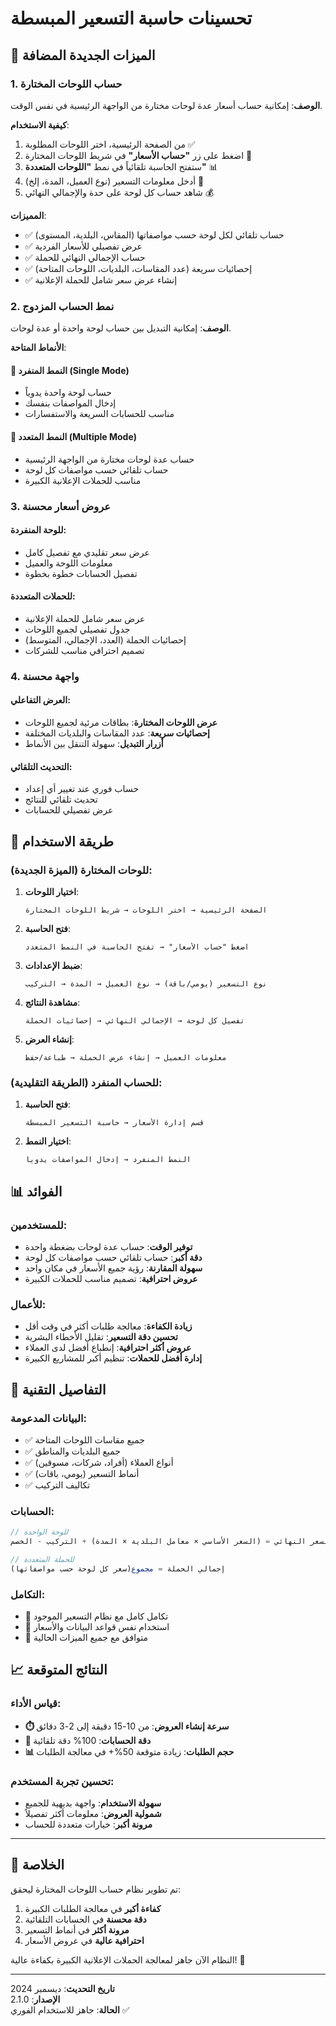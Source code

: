 # تحسينات حاسبة التسعير المبسطة

## 🎯 الميزات الجديدة المضافة

### 1. حساب اللوحات المختارة
**الوصف**: إمكانية حساب أسعار عدة لوحات مختارة من الواجهة الرئيسية في نفس الوقت.

**كيفية الاستخدام**:
1. من الصفحة الرئيسية، اختر اللوحات المطلوبة ✅
2. اضغط على زر **"حساب الأسعار"** في شريط اللوحات المختارة 🧮
3. ستفتح الحاسبة تلقائياً في نمط **"اللوحات المتعددة"** 📊
4. أدخل معلومات التسعير (نوع العميل، المدة، إلخ) 📝
5. شاهد حساب كل لوحة على حدة والإجمالي النهائي 💰

**المميزات**:
- ✅ حساب تلقائي لكل لوحة حسب مواصفاتها (المقاس، البلدية، المستوى)
- ✅ عرض تفصيلي للأسعار الفردية
- ✅ حساب الإجمالي النهائي للحملة
- ✅ إحصائيات سريعة (عدد المقاسات، البلديات، اللوحات المتاحة)
- ✅ إنشاء عرض سعر شامل للحملة الإعلانية

### 2. نمط الحساب المزدوج
**الوصف**: إمكانية التبديل بين حساب لوحة واحدة أو عدة لوحات.

**الأنماط المتاحة**:

#### 🔹 النمط المنفرد (Single Mode)
- حساب لوحة واحدة يدوياً
- إدخال المواصفات بنفسك
- مناسب للحسابات السريعة والاستفسارات

#### 🔹 النمط المتعدد (Multiple Mode)
- حساب عدة لوحات مختارة من الواجهة الرئيسية
- حساب تلقائي حسب مواصفات كل لوحة
- مناسب للحملات الإعلانية الكبيرة

### 3. عروض أسعار محسنة

#### للوحة المنفردة:
- عرض سعر تقليدي مع تفصيل كامل
- معلومات اللوحة والعميل
- تفصيل الحسابات خطوة بخطوة

#### للحملات المتعددة:
- عرض سعر شامل للحملة الإعلانية
- جدول تفصيلي لجميع اللوحات
- إحصائيات الحملة (العدد، الإجمالي، المتوسط)
- تصميم احترافي مناسب للشركات

### 4. واجهة محسنة

#### العرض التفاعلي:
- **عرض اللوحات المختارة**: بطاقات مرئية لجميع اللوحات
- **إحصائيات سريعة**: عدد المقاسات والبلديات المختلفة
- **أزرار التبديل**: سهولة التنقل بين الأنماط

#### التحديث التلقائي:
- حساب فوري عند تغيير أي إعداد
- تحديث تلقائي للنتائج
- عرض تفصيلي للحسابات

## 🚀 طريقة الاستخدام

### للوحات المختارة (الميزة الجديدة):

1. **اختيار اللوحات**:
   ```
   الصفحة الرئيسية → اختر اللوحات → شريط اللوحات المختارة
   ```

2. **فتح الحاسبة**:
   ```
   اضغط "حساب الأسعار" → تفتح الحاسبة في النمط المتعدد
   ```

3. **ضبط الإعدادات**:
   ```
   نوع التسعير (يومي/باقة) → نوع العميل → المدة → التركيب
   ```

4. **مشاهدة النتائج**:
   ```
   تفصيل كل لوحة → الإجمالي النهائي → إحصائيات الحملة
   ```

5. **إنشاء العرض**:
   ```
   معلومات العميل → إنشاء عرض الحملة → طباعة/حفظ
   ```

### للحساب المنفرد (الطريقة التقليدية):

1. **فتح الحاسبة**:
   ```
   قسم إدارة الأسعار → حاسبة التسعير المبسطة
   ```

2. **اختيار النمط**:
   ```
   النمط المنفرد → إدخال المواصفات يدوياً
   ```

## 📊 الفوائد

### للمستخدمين:
- **توفير الوقت**: حساب عدة لوحات بضغطة واحدة
- **دقة أكبر**: حساب تلقائي حسب مواصفات كل لوحة
- **سهولة المقارنة**: رؤية جميع الأسعار في مكان واحد
- **عروض احترافية**: تصميم مناسب للحملات الكبيرة

### للأعمال:
- **زيادة الكفاءة**: معالجة طلبات أكثر في وقت أقل
- **تحسين دقة التسعير**: تقليل الأخطاء البشرية
- **عروض أكثر احترافية**: إنطباع أفضل لدى العملاء
- **إدارة أفضل للحملات**: تنظيم أكبر للمشاريع الكبيرة

## 🔧 التفاصيل التقنية

### البيانات المدعومة:
- ✅ جميع مقاسات اللوحات المتاحة
- ✅ جميع البلديات والمناطق
- ✅ أنواع العملاء (أفراد، شركات، مسوقين)
- ✅ أنماط التسعير (يومي، باقات)
- ✅ تكاليف التركيب

### الحسابات:
```javascript
// للوحة الواحدة
السعر النهائي = (السعر الأساسي × معامل البلدية × المدة) + التركيب - الخصم

// للحملة المتعددة  
إجمالي الحملة = مجموع(سعر كل لوحة حسب مواصفاتها)
```

### التكامل:
- 🔗 تكامل كامل مع نظام التسعير الموجود
- 🔗 استخدام نفس قواعد البيانات والأسعار
- 🔗 متوافق مع جميع الميزات الحالية

## 📈 النتائج المتوقعة

### قياس الأداء:
- **⏱️ سرعة إنشاء العروض**: من 10-15 دقيقة إلى 2-3 دقائق
- **🎯 دقة الحسابات**: 100% دقة تلقائية
- **📊 حجم الطلبات**: زيادة متوقعة 50%+ في معالجة الطلبات

### تحسين تجربة المستخدم:
- **سهولة الاستخدام**: واجهة بديهية للجميع
- **شمولية العروض**: معلومات أكثر تفصيلاً
- **مرونة أكبر**: خيارات متعددة للحساب

---

## 🎉 الخلاصة

تم تطوير نظام حساب اللوحات المختارة ليحقق:

1. **كفاءة أكبر** في معالجة الطلبات الكبيرة
2. **دقة محسنة** في الحسابات التلقائية  
3. **مرونة أكثر** في أنماط التسعير
4. **احترافية عالية** في عروض الأسعار

النظام الآن جاهز لمعالجة الحملات الإعلانية الكبيرة بكفاءة عالية! 🚀

---

**تاريخ التحديث**: ديسمبر 2024  
**الإصدار**: 2.1.0  
**الحالة**: جاهز للاستخدام الفوري ✅
